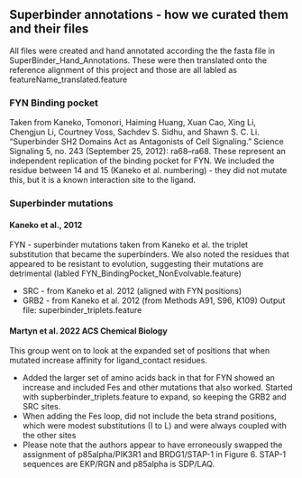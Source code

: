 ## Superbinder annotations - how we curated them and their files
All files were created and hand annotated according the the fasta file in SuperBinder_Hand_Annotations. 
These were then translated onto the reference alignment of this project and those are all labled as featureName_translated.feature

### FYN Binding pocket
Taken from Kaneko, Tomonori, Haiming Huang, Xuan Cao, Xing Li, Chengjun Li, Courtney Voss, Sachdev S. Sidhu, and Shawn S. C. Li. “Superbinder SH2 Domains Act as Antagonists of Cell Signaling.” Science Signaling 5, no. 243 (September 25, 2012): ra68–ra68. These represent an independent replication of the binding pocket for FYN. We included the residue between 14 and 15 (Kaneko et al. numbering) - they did not mutate this, but it is a known interaction site to the ligand.

### Superbinder mutations
#### Kaneko et al., 2012
FYN - superbinder mutations taken from Kaneko et al. the triplet substitution that became the superbinders. We also noted the residues that appeared to be resistant to evolution, suggesting their mutations are detrimental (labled FYN_BindingPocket_NonEvolvable.feature)
* SRC -  from Kaneko et al. 2012 (aligned with FYN positions)
* GRB2 - from Kaneko et al. 2012 (from Methods A91, S96, K109)
Output file: superbinder_triplets.feature


#### Martyn et al. 2022 ACS Chemical Biology
This group went on to look at the expanded set of positions that when mutated increase affinity for ligand_contact residues.
* Added the larger set of amino acids back in that for FYN showed an increase and included Fes and other mutations that also worked. Started with supberbinder_triplets.feature to expand, so keeping the GRB2 and SRC sites.
* When adding the Fes loop, did not include the beta strand positions, which were modest substitutions (I to L) and were always coupled with the other sites
* Please note that the authors appear to have erroneously swapped the assignment of p85alpha/PIK3R1 and BRDG1/STAP-1 in Figure 6. STAP-1 sequences are EKP/RGN and p85alpha is SDP/LAQ.
